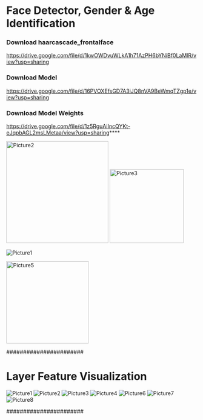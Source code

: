 # Face Detector, Gender & Age Identification


### Download haarcascade_frontalface

https://drive.google.com/file/d/1kwOWDvuWLkA1h71AzPH6bYNiBf0LaMlR/view?usp=sharing

### Download Model

https://drive.google.com/file/d/16PVOXEfsGD7A3iJQ8nVA9BeWmqTZgp1e/view?usp=sharing

### Download Model Weights

https://drive.google.com/file/d/1z5RguAiIncQYKt-eJqpbAGL2msLMetaa/view?usp=sharing****

<img width="269" alt="Picture2" src="https://github.com/arminn84/Machine-Learning/assets/150948007/10603a67-ee43-42e7-bf67-187ea67ced3d">


<img width="195" alt="Picture3" src="https://github.com/arminn84/Machine-Learning/assets/150948007/49bc86df-6423-4597-91e5-7ca2fe8647ad">


![Picture1](https://github.com/arminn84/Machine-Learning/assets/150948007/4a85ee81-50a7-430c-b3ed-44c5ebf58971)


<img width="217" alt="Picture5" src="https://github.com/arminn84/Machine-Learning/assets/150948007/c1e35eec-2672-4c9d-9e36-7e2ca41b9bbb">

#######################

# Layer Feature Visualization


![Picture1](https://github.com/arminn84/Machine-Learning/assets/150948007/a5729556-0af2-41ed-9fe1-caf98f082219)
![Picture2](https://github.com/arminn84/Machine-Learning/assets/150948007/ba32d1a9-7109-4472-a2b2-c177f649ae80)
![Picture3](https://github.com/arminn84/Machine-Learning/assets/150948007/2b74af32-8d3f-4487-88f9-646e33bcd384)
![Picture4](https://github.com/arminn84/Machine-Learning/assets/150948007/f90e4432-209c-439e-b722-7591f8229495)
![Picture6](https://github.com/arminn84/Machine-Learning/assets/150948007/463d913f-b933-4cf4-8b70-5e4c970b427a)
![Picture7](https://github.com/arminn84/Machine-Learning/assets/150948007/4dde9253-3699-4486-9e97-5ae8624ac76f)
![Picture8](https://github.com/arminn84/Machine-Learning/assets/150948007/b4cb2483-ae7a-4c10-9ad5-08dbb41421d9)

#######################









